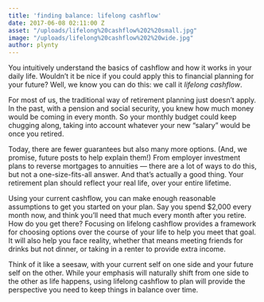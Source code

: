 ```yaml
---
title: 'finding balance: lifelong cashflow'
date: 2017-06-08 02:11:00 Z
asset: "/uploads/lifelong%20cashflow%202%20small.jpg"
image: "/uploads/lifelong%20cashflow%202%20wide.jpg"
author: plynty
---
```


You intuitively understand the basics of cashflow and how it works in your daily life. Wouldn’t it be nice if you could apply this to financial planning for your future? Well, we know you can do this: we call it *lifelong cashflow*.

For most of us, the traditional way of retirement planning just doesn’t apply. In the past, with a pension and social security, you knew how much money would be coming in every month. So your monthly budget could keep chugging along, taking into account whatever your new “salary” would be once you retired.

Today, there are fewer guarantees but also many more options. (And, we promise, future posts to help explain them!) From employer investment plans to reverse mortgages to annuities — there are a lot of ways to do this, but not a one-size-fits-all answer. And that’s actually a good thing. Your retirement plan should reflect your real life, over your entire lifetime.

Using your current cashflow, you can make enough reasonable assumptions to get you started on your plan. Say you spend $2,000 every month now, and think you’ll need that much every month after you retire. How do you get there? Focusing on lifelong cashflow provides a framework for choosing options over the course of your life to help you meet that goal. It will also help you face reality, whether that means meeting friends for drinks but not dinner, or taking in a renter to provide extra income. 

Think of it like a seesaw, with your current self on one side and your future self on the other. While your emphasis will naturally shift from one side to the other as life happens, using lifelong cashflow to plan will provide the perspective you need to keep things in balance over time.